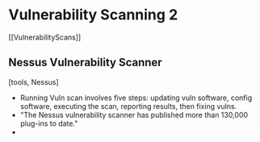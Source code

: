 # Vulnerability Scanning 2
[[VulnerabilityScans]]
## Nessus Vulnerability Scanner
[tools, Nessus]

- Running Vuln scan involves five steps: updating vuln software, config software, executing the scan, reporting results, then fixing vulns.
- "The Nessus vulnerability scanner has published more than 130,000 plug-ins to date."
- 

